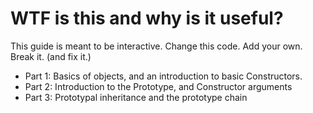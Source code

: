 WTF is this and why is it useful?
=================================

This guide is meant to be interactive. Change this code. Add your own. Break it. (and fix it.)

* Part 1: Basics of objects, and an introduction to basic Constructors.
* Part 2: Introduction to the Prototype, and Constructor arguments
* Part 3: Prototypal inheritance and the prototype chain
